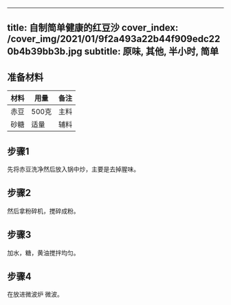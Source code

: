
---
title: 自制简单健康的红豆沙
cover_index: /cover_img/2021/01/9f2a493a22b44f909edc220b4b39bb3b.jpg
subtitle: 原味, 其他, 半小时, 简单
---

## 准备材料

| 材料     | 用量 | 备注|
| ------- | ----- | --- |
| 赤豆 | 500克| 主料 |
| 砂糖 | 适量| 辅料 |

## 步骤1

先将赤豆洗净然后放入锅中炒，主要是去掉腥味。

## 步骤2

然后拿粉碎机，搅碎成粉。

## 步骤3

加水，糖，黄油搅拌均匀。

## 步骤4

在放进微波炉 微波。

